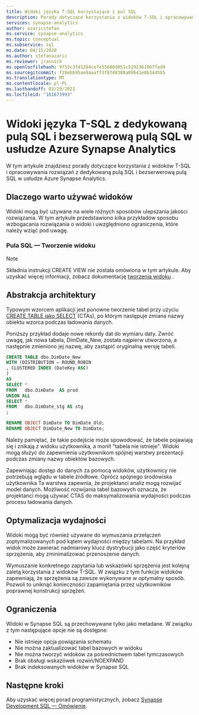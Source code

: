 ```yaml
---
title: Widoki języka T-SQL korzystające z pul SQL
description: Porady dotyczące korzystania z widoków T-SQL i opracowywania rozwiązań z dedykowaną pulą SQL i bezserwerową pulą usług w usłudze Azure Synapse Analytics.
services: synapse-analytics
author: azaricstefan
ms.service: synapse-analytics
ms.topic: conceptual
ms.subservice: sql
ms.date: 04/15/2020
ms.author: stefanazaric
ms.reviewer: jrasnick
ms.openlocfilehash: 9f52c3fd1284ce7e55680d051c5292361067fad9
ms.sourcegitcommit: f28ebb95ae9aaaff3f87d8388a09b41e0b3445b5
ms.translationtype: MT
ms.contentlocale: pl-PL
ms.lasthandoff: 03/29/2021
ms.locfileid: "101673993"
---
```

# <a name="t-sql-views-with-dedicated-sql-pool-and-serverless-sql-pool-in-azure-synapse-analytics"></a>Widoki języka T-SQL z dedykowaną pulą SQL i bezserwerową pulą SQL w usłudze Azure Synapse Analytics

W tym artykule znajdziesz porady dotyczące korzystania z widoków T-SQL i opracowywania rozwiązań z dedykowaną pulą SQL i bezserwerową pulą SQL w usłudze Azure Synapse Analytics.

## <a name="why-use-views"></a>Dlaczego warto używać widoków

Widoki mogą być używane na wiele różnych sposobów ulepszania jakości rozwiązania.  W tym artykule przedstawiono kilka przykładów sposobu wzbogacania rozwiązania o widoki i uwzględniono ograniczenia, które należy wziąć pod uwagę.

### <a name="sql-pool---create-view"></a>Pula SQL — Tworzenie widoku

> [!NOTE]
> Składnia instrukcji CREATE VIEW nie została omówiona w tym artykule. Aby uzyskać więcej informacji, zobacz dokumentację [tworzenia widoku](/sql/t-sql/statements/create-view-transact-sql?view=azure-sqldw-latest&preserve-view=true) .

## <a name="architectural-abstraction"></a>Abstrakcja architektury

Typowym wzorcem aplikacji jest ponowne tworzenie tabel przy użyciu [CREATE TABLE jako SELECT](/sql/t-sql/statements/create-table-as-select-azure-sql-data-warehouse?view=azure-sqldw-latest&preserve-view=true) (CTAs), po którym następuje zmiana nazwy obiektu wzorca podczas ładowania danych.

Poniższy przykład dodaje nowe rekordy dat do wymiaru daty. Zwróć uwagę, jak nowa tabela, DimDate_New, została najpierw utworzona, a następnie zmieniono jej nazwę, aby zastąpić oryginalną wersję tabeli.

```sql
CREATE TABLE dbo.DimDate_New
WITH (DISTRIBUTION = ROUND_ROBIN
, CLUSTERED INDEX (DateKey ASC)
)
AS
SELECT *
FROM   dbo.DimDate  AS prod
UNION ALL
SELECT *
FROM   dbo.DimDate_stg AS stg
;

RENAME OBJECT DimDate TO DimDate_Old;
RENAME OBJECT DimDate_New TO DimDate;
```

Należy pamiętać, że takie podejście może spowodować, że tabele pojawiają się i znikają z widoku użytkownika, a monit "tabela nie istnieje". Widoki mogą służyć do zapewnienia użytkownikom spójnej warstwy prezentacji podczas zmiany nazwy obiektów bazowych.

Zapewniając dostęp do danych za pomocą widoków, użytkownicy nie potrzebują wglądu w tabele źródłowe. Oprócz spójnego środowiska użytkownika Ta warstwa zapewnia, że projektanci analiz mogą rozwijać model danych. Możliwość rozwijania tabel bazowych oznacza, że projektanci mogą używać CTAS do maksymalizowania wydajności podczas procesu ładowania danych.

## <a name="performance-optimization"></a>Optymalizacja wydajności

Widoki mogą być również używane do wymuszania przełączeń zoptymalizowanych pod kątem wydajności między tabelami. Na przykład widok może zawierać nadmiarowy klucz dystrybucji jako część kryteriów sprzężenia, aby zminimalizować przenoszenie danych.

Wymuszanie konkretnego zapytania lub wskazówki sprzężenia jest kolejną zaletą korzystania z widoków T-SQL. W związku z tym funkcje widoków zapewniają, że sprzężenia są zawsze wykonywane w optymalny sposób. Pozwoli to uniknąć konieczności zapamiętania przez użytkowników poprawnej konstrukcji sprzężeń.

## <a name="limitations"></a>Ograniczenia

Widoki w Synapse SQL są przechowywane tylko jako metadane. W związku z tym następujące opcje nie są dostępne:

* Nie istnieje opcja powiązania schematu
* Nie można zaktualizować tabel bazowych w widoku
* Nie można tworzyć widoków za pośrednictwem tabel tymczasowych
* Brak obsługi wskazówek rozwiń/NOEXPAND
* Brak indeksowanych widoków w Synapse SQL

## <a name="next-steps"></a>Następne kroki

Aby uzyskać więcej porad programistycznych, zobacz [Synapse Development SQL — Omówienie](develop-overview.md).



